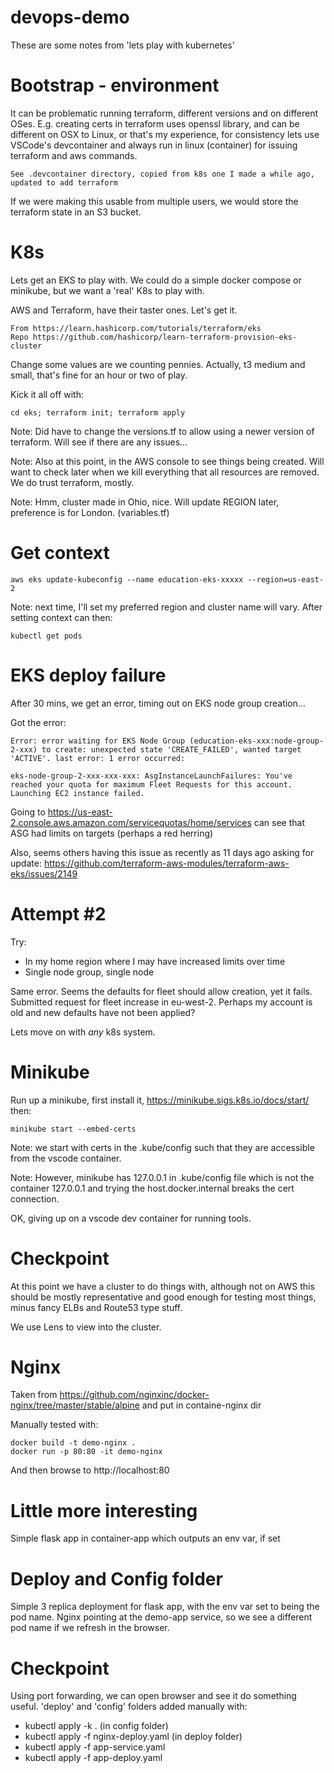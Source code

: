 # devops-demo

These are some notes from 'lets play with kubernetes'

# Bootstrap - environment

It can be problematic running terraform, different versions and on different OSes. E.g. creating certs in terraform uses openssl library, and can be different on OSX to Linux, or that's my experience, for consistency lets use VSCode's devcontainer and always run in linux (container) for issuing terraform and aws commands.

    See .devcontainer directory, copied from k8s one I made a while ago, updated to add terraform

If we were making this usable from multiple users, we would store the terraform state in an S3 bucket.

# K8s

Lets get an EKS to play with. We could do a simple docker compose or minikube, but we want a 'real' K8s to play with.

AWS and Terraform, have their taster ones. Let's get it.

    From https://learn.hashicorp.com/tutorials/terraform/eks
    Repo https://github.com/hashicorp/learn-terraform-provision-eks-cluster

Change some values are we counting pennies. Actually, t3 medium and small, that's fine for an hour or two of play.

Kick it all off with:

    cd eks; terraform init; terraform apply

Note: Did have to change the versions.tf to allow using a newer version of terraform. Will see if there are any issues...

Note: Also at this point, in the AWS console to see things being created. Will want to check later when we kill everything that all resources are removed. We do trust terraform, mostly.

Note: Hmm, cluster made in Ohio, nice. Will update REGION later, preference is for London. (variables.tf)

# Get context

    aws eks update-kubeconfig --name education-eks-xxxxx --region=us-east-2

Note: next time, I'll set my preferred region and cluster name will vary. After setting context can then:

    kubectl get pods

# EKS deploy failure

After 30 mins, we get an error, timing out on EKS node group creation...

Got the error:

    Error: error waiting for EKS Node Group (education-eks-xxx:node-group-2-xxx) to create: unexpected state 'CREATE_FAILED', wanted target 'ACTIVE'. last error: 1 error occurred:

    eks-node-group-2-xxx-xxx-xxx: AsgInstanceLaunchFailures: You've reached your quota for maximum Fleet Requests for this account. Launching EC2 instance failed.

Going to https://us-east-2.console.aws.amazon.com/servicequotas/home/services can see that ASG had limits on targets (perhaps a red herring)

Also, seems others having this issue as recently as 11 days ago asking for update: https://github.com/terraform-aws-modules/terraform-aws-eks/issues/2149

# Attempt #2

Try:

- In my home region where I may have increased limits over time
- Single node group, single node

Same error. Seems the defaults for fleet should allow creation, yet it fails. Submitted request for fleet increase in eu-west-2. Perhaps my account is old and new defaults have not been applied?

Lets move on with _any_ k8s system.

# Minikube

Run up a minikube, first install it, https://minikube.sigs.k8s.io/docs/start/ then:

    minikube start --embed-certs

Note: we start with certs in the .kube/config such that they are accessible from the vscode container.

Note: However, minikube has 127.0.0.1 in .kube/config file which is not the container 127.0.0.1 and trying the host.docker.internal breaks the cert connection.

OK, giving up on a vscode dev container for running tools.

# Checkpoint

At this point we have a cluster to do things with, although not on AWS this should be mostly representative and good enough for testing most things, minus fancy ELBs and Route53 type stuff.

We use Lens to view into the cluster.

# Nginx

Taken from https://github.com/nginxinc/docker-nginx/tree/master/stable/alpine and put in containe-nginx dir

Manually tested with:

    docker build -t demo-nginx .
    docker run -p 80:80 -it demo-nginx

And then browse to http://localhost:80

# Little more interesting

Simple flask app in container-app which outputs an env var, if set

# Deploy and Config folder

Simple 3 replica deployment for flask app, with the env var set to being the pod name. Nginx pointing at the demo-app service, so we see a different pod name if we refresh in the browser.

# Checkpoint

Using port forwarding, we can open browser and see it do something useful. 'deploy' and 'config' folders added manually with:

- kubectl apply -k . (in config folder)
- kubectl apply -f nginx-deploy.yaml (in deploy folder)
- kubectl apply -f app-service.yaml
- kubectl apply -f app-deploy.yaml
